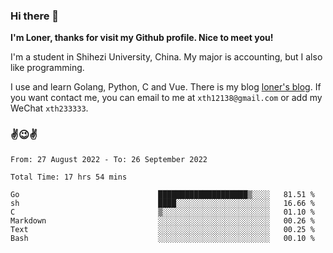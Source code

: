 ### Hi there 👋️

**I'm Loner, thanks for visit my Github profile. Nice to meet you!**

I'm a student in Shihezi University, China. My major is accounting, but I also like programming.

I use and learn Golang, Python, C and Vue. There is my blog [loner's blog](https://www.loner1024.top).  If you want contact me, you can email to me at `xth12138@gmail.com` or add my WeChat `xth233333`.

### ✌️😉✌️

<!--START_SECTION:waka-->

```text
From: 27 August 2022 - To: 26 September 2022

Total Time: 17 hrs 54 mins

Go                               ████████████████████▒░░░░   81.51 %
sh                               ████░░░░░░░░░░░░░░░░░░░░░   16.66 %
C                                ▒░░░░░░░░░░░░░░░░░░░░░░░░   01.10 %
Markdown                         ░░░░░░░░░░░░░░░░░░░░░░░░░   00.26 %
Text                             ░░░░░░░░░░░░░░░░░░░░░░░░░   00.25 %
Bash                             ░░░░░░░░░░░░░░░░░░░░░░░░░   00.10 %
```

<!--END_SECTION:waka-->



